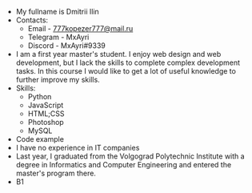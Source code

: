 * My fullname is Dmitrii Ilin
* Contacts:
    + Email - 777kopezer777@mail.ru
    + Telegram - MxAyri
    + Discord - MxAyri#9339
* I am a first year master's student. I enjoy web design and web development, but I lack the skills to complete complex development tasks. In this course I would like to get a lot of useful knowledge to further improve my skills.
* Skills:
    + Python
    + JavaScript
    + HTML;CSS
    + Photoshop
    + MySQL
* Code example
* I have no experience in IT companies
* Last year, I graduated from the Volgograd Polytechnic Institute with a degree in Informatics and Computer Engineering and entered the master's program there.
* B1